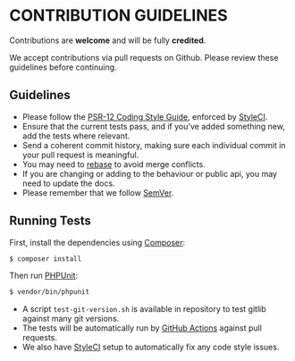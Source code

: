 # CONTRIBUTION GUIDELINES

Contributions are **welcome** and will be fully **credited**.

We accept contributions via pull requests on Github. Please review these guidelines before continuing.

## Guidelines

* Please follow the [PSR-12 Coding Style Guide](https://www.php-fig.org/psr/psr-12/), enforced by [StyleCI](https://styleci.io/).
* Ensure that the current tests pass, and if you've added something new, add the tests where relevant.
* Send a coherent commit history, making sure each individual commit in your pull request is meaningful.
* You may need to [rebase](https://git-scm.com/book/en/v2/Git-Branching-Rebasing) to avoid merge conflicts.
* If you are changing or adding to the behaviour or public api, you may need to update the docs.
* Please remember that we follow [SemVer](https://semver.org/).

## Running Tests

First, install the dependencies using [Composer](https://getcomposer.org/):

```bash
$ composer install
```

Then run [PHPUnit](https://phpunit.de/):

```bash
$ vendor/bin/phpunit
```

* A script `test-git-version.sh` is available in repository to test gitlib against many git versions.
* The tests will be automatically run by [GitHub Actions](https://github.com/features/actions) against pull requests.
* We also have [StyleCI](https://styleci.io/) setup to automatically fix any code style issues.

